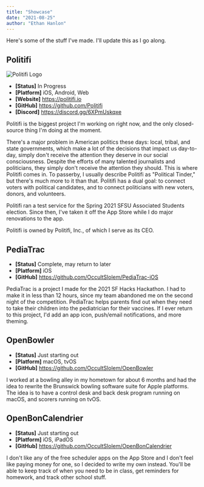 ```yaml
---
title: "Showcase"
date: "2021-08-25"
author: "Ethan Hanlon"
---
```


Here's some of the stuff I've made. I'll update this as I go along.

## Politifi

![Politifi Logo](https://www.politifi.io/assets/Politifi_SVG_White_Text.svg)

- **[Status]** In Progress
- **[Platform]** iOS, Android, Web
- **[Website]** https://politifi.io
- **[GitHub]** https://github.com/Politifi 
- **[Discord]** https://discord.gg/6XPmUskqxe

Politifi is the biggest project I'm working on right now, and the only closed-source thing I'm doing at the moment.

There's a major problem in American politics these days: local, tribal, and state governments, which make a lot of the decisions that impact us day-to-day, simply don't receive the attention they deserve in our social consciousness. Despite the efforts of many talented journalists and politicians, they simply don't receive the attention they should. This is where Politifi comes in. To passerby, I usually describe Politifi as "Political Tinder," but there's much more to it than that. Politifi has a dual goal: to connect voters with political candidates, and to connect politicians with new voters, donors, and volunteers.

Politifi ran a test service for the Spring 2021 SFSU Associated Students election. Since then, I've taken it off the App Store while I do major renovations to the app.

Politifi is owned by Politifi, Inc., of which I serve as its CEO.

## PediaTrac
- **[Status]** Complete, may return to later
- **[Platform]** iOS
- **[GitHub]** https://github.com/OccultSlolem/PediaTrac-iOS

PediaTrac is a project I made for the 2021 SF Hacks Hackathon. I had to make it in less than 12 hours, since my team abandoned me on the second night of the competition. PediaTrac helps parents find out when they need to take their children into the pediatrician for their vaccines. If I ever return to this project, I'd add an app icon, push/email notifications, and more theming.

## OpenBowler
- **[Status]** Just starting out
- **[Platform]** macOS, tvOS
- **[GitHub]** https://github.com/OccultSlolem/OpenBowler

I worked at a bowling alley in my hometown for about 6 months and had the idea to rewrite the Brunswick bowling software suite for Apple platforms. The idea is to have a control desk and back desk program running on macOS, and scorers running on tvOS.

## OpenBonCalendrier

- **[Status]** Just starting out
- **[Platform]** iOS, iPadOS
- **[GitHub]** https://github.com/OccultSlolem/OpenBonCalendrier

I don't like any of the free scheduler apps on the App Store and I don't feel like paying money for one, so I decided to write my own instead. You'll be able to keep track of when you need to be in class, get reminders for homework, and track other school stuff.
